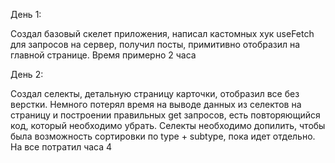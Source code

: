 День 1:

Создал базовый скелет приложения, написал кастомных хук useFetch для запросов на сервер, получил посты, примитивно отобразил на главной странице. Время примерно 2 часа

День 2:

Создал селекты, детальную страницу карточки, отобразил все без верстки. Немного потерял время на выводе данных из селектов на страницу и построении правильных get запросов, есть повторяющийся код, который необходимо убрать. Селекты необходимо допилить, чтобы была возможность сортировки по type + subtype, пока идет отдельно. На все потратил часа 4  
